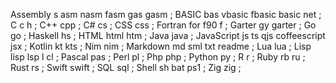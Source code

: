 Assembly s asm nasm fasm gas gasm ;
BASIC bas vbasic fbasic basic net ;
C c h ;
C++ cpp ;
C# cs ;
CSS css ;
Fortran for f90 f ;
Garter gy garter ;
Go go ;
Haskell hs ;
HTML html htm ;
Java java ;
JavaScript js ts qjs coffeescript jsx ;
Kotlin kt kts ;
Nim nim ;
Markdown md sml txt readme ;
Lua lua ;
Lisp lisp lsp l cl ;
Pascal pas ;
Perl pl ;
Php php ;
Python py ;
R r ;
Ruby rb ru ;
Rust rs ;
Swift swift ;
SQL sql ;
Shell sh bat ps1 ;
Zig zig ;